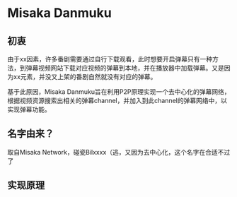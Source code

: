# Misaka Danmuku
## 初衷
由于xx因素，许多番剧需要通过自行下载观看，此时想要开启弹幕只有一种方法，到弹幕视频网站下载对应视频的弹幕到本地，并在播放器中加载弹幕。又是因为xx元素，并没又上架的番剧自然就没有对应的弹幕。

基于此原因，Misaka Danmuku旨在利用P2P原理实现一个去中心化的弹幕网络，根据视频资源搜索出相关的弹幕channel，并加入到此channel的弹幕网络中，以实现弹幕功能。

## 名字由来？
取自Misaka Network，碰瓷Bilxxxx（逃，又因为去中心化，这个名字在合适不过了

## 实现原理
